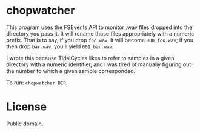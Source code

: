 # chopwatcher

This program uses the FSEvents API to monitor .wav files dropped into the directory you pass it. It will rename those files appropriately with a numeric prefix. That is to say, if you drop `foo.wav`, it will become `000_foo.wav`; if you then drop `bar.wav`, you'll yield `001_bar.wav`.

I wrote this because TidalCycles likes to refer to samples in a given directory with a numeric identifier, and I was tired of manually figuring out the number to which a given sample corresponded.

To run: `chopwatcher DIR`.

# License

Public domain.
